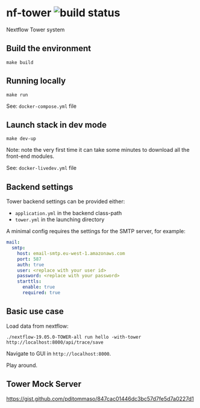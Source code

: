 # nf-tower ![build status](https://codebuild.eu-west-1.amazonaws.com/badges?uuid=eyJlbmNyeXB0ZWREYXRhIjoiK1E3NmtuOUVrbElTUlBxbHhRY0MvUzNjUVI2bFFMd25HR0xYb2k0T0JkdzJaMU9Ycmw0dHhNK0hzNHVybUhaaFVtQVY0WUdKM0wyY2ZJcHRyTzE0UmE4PSIsIml2UGFyYW1ldGVyU3BlYyI6IkNWdkFVdVUweEFvZWo4QmwiLCJtYXRlcmlhbFNldFNlcmlhbCI6MX0%3D&branch=master)

Nextflow Tower system

## Build the environment 

    make build

## Running locally

    make run

See: `docker-compose.yml` file

## Launch stack in dev mode

    make dev-up 

Note: note the very first time it can take some minutes to download all the front-end modules. 

See: `docker-livedev.yml` file


## Backend settings  

Tower backend settings can be provided either:
  - `application.yml` in the backend class-path
  - `tower.yml` in the launching directory

A minimal config requires the settings for the SMTP 
server, for example: 

```yml
mail:
  smtp:
    host: email-smtp.eu-west-1.amazonaws.com
    port: 587
    auth: true
    user: <replace with your user id>
    password: <replace with your password>
    starttls:
      enable: true
      required: true
```

## Basic use case

Load data from nextflow:

    ./nextflow-19.05.0-TOWER-all run hello -with-tower http://localhost:8000/api/trace/save
    
Navigate to GUI in `http://localhost:8000`.

Play around.

## Tower Mock Server 

https://gist.github.com/pditommaso/847cac01446dc3bc57d7fe5d7a0227d1

